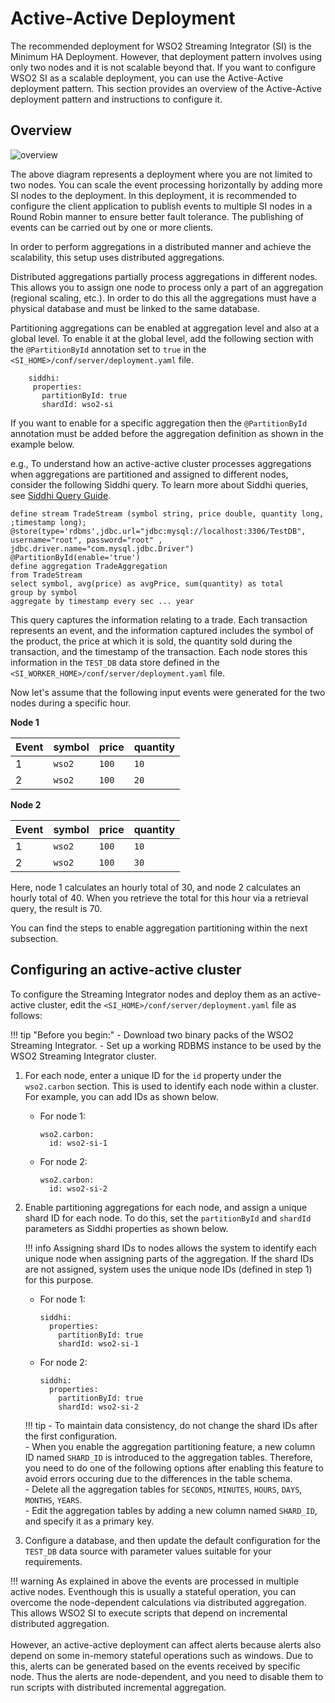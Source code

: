 # Active-Active Deployment

The recommended deployment for WSO2 Streaming Integrator (SI) is the Minimum HA Deployment. However, that deployment pattern involves using only two nodes and it is
not scalable beyond that. If you want to configure WSO2 SI as a scalable deployment, you can use the Active-Active deployment pattern. This section provides an
overview of the Active-Active deployment pattern and instructions to configure it.


## Overview

![overview](../images/active-active-deployment/si-active-active-deployment-pattern.png)

The above diagram represents a deployment where you are not limited to two nodes. You can scale the event processing horizontally by adding more SI
 nodes to the deployment. In this deployment, it is recommended to configure the client application to publish events to multiple SI nodes in a Round
Robin manner to ensure better fault tolerance. The publishing of events can be carried out by one or more clients.

In order to perform aggregations in a distributed manner and achieve the scalability, this setup uses distributed aggregations.

Distributed aggregations partially process aggregations in different nodes. This allows you to assign one node to process only a part of an aggregation (regional
scaling, etc.). In order to do this all the aggregations must have a physical database and must be linked to the same database.

Partitioning aggregations can be enabled at aggregation level and also at a global level. To enable it at the global level, add the following section with the
`@PartitionById` annotation set to `true` in the `<SI_HOME>/conf/server/deployment.yaml` file.

```
    siddhi:
     properties:
       partitionById: true
       shardId: wso2-si
```

If you want to enable for a specific aggregation then the `@PartitionById` annotation must be added before the aggregation definition as shown in the example below.

e.g.,
To understand how an active-active cluster processes aggregations when aggregations are partitioned and assigned to different nodes, consider the following Siddhi query.
 To learn more about Siddhi queries, see [Siddhi Query Guide](https://siddhi.io/en/v4.x/docs/query-guide/).

```
define stream TradeStream (symbol string, price double, quantity long, ;timestamp long);
@store(type='rdbms',jdbc.url="jdbc:mysql://localhost:3306/TestDB", username="root", password="root" , jdbc.driver.name="com.mysql.jdbc.Driver")
@PartitionById(enable='true')
define aggregation TradeAggregation
from TradeStream
select symbol, avg(price) as avgPrice, sum(quantity) as total
group by symbol
aggregate by timestamp every sec ... year
```

This query captures the information relating to a trade. Each transaction represents an event, and the information captured includes the symbol of the product,
the price at which it is sold, the quantity sold during the transaction, and the timestamp of the transaction. Each node stores this information in the `TEST_DB`
data store defined in the `<SI_WORKER_HOME>/conf/server/deployment.yaml` file.

Now let's assume that the following input events were generated for the two nodes during a specific hour.

**Node 1**

|**Event**|**symbol**|**price**|**quantity**|
|---------|----------|---------|------------|
| 1       | `wso2`   | `100`   | `10`       |
| 2       | `wso2`   | `100`   | `20`       |

**Node 2**

|**Event**|**symbol**|**price**|**quantity**|
|---------|----------|---------|------------|
| 1       | `wso2`   | `100`   | `10`       |
| 2       | `wso2`   | `100`   | `30`       |

Here, node 1 calculates an hourly total of 30, and node 2 calculates an hourly total of 40. When you retrieve the total for this hour via a retrieval query, the result is 70.

You can find the steps to enable aggregation partitioning within the next subsection.

## Configuring an active-active cluster

To configure the Streaming Integrator nodes and deploy them as an active-active cluster, edit the `<SI_HOME>/conf/server/deployment.yaml` file as follows:

!!! tip "Before you begin:"
    - Download two binary packs of the WSO2 Streaming Integrator.
    - Set up a working RDBMS instance to be used by the WSO2 Streaming Integrator cluster.

1. For each node, enter a unique ID for the `id` property under the `wso2.carbon` section. This is used to identify each node within a cluster. For example, you can add IDs as shown below.

    - For node 1:
        ```
        wso2.carbon:
          id: wso2-si-1
        ```

    - For node 2:
        ```
        wso2.carbon:
          id: wso2-si-2
        ```

2. Enable partitioning aggregations for each node, and assign a unique shard ID for each node. To do this, set the `partitionById` and `shardId` parameters as Siddhi properties as shown below.

    !!! info
        Assigning shard IDs to nodes allows the system to identify each unique node when assigning parts of the aggregation. If the shard IDs are not assigned, system uses the unique node IDs (defined in step 1) for this purpose.

    - For node 1:
        ```
        siddhi:
          properties:
            partitionById: true
            shardId: wso2-si-1
        ```

    - For node 2:
        ```
        siddhi:
          properties:
            partitionById: true
            shardId: wso2-si-2
        ```

    !!! tip
        - To maintain data consistency, do not change the shard IDs after the first configuration. <br/>
        - When you enable the aggregation partitioning feature, a new column ID named `SHARD_ID` is introduced to the aggregation tables. Therefore, you need to do one of the following options after enabling this feature to avoid errors occuring due to the differences in the table schema.<br/>
            - Delete all the aggregation tables for `SECONDS`, `MINUTES`, `HOURS`, `DAYS`, `MONTHS`, `YEARS`. <br/>
            - Edit the aggregation tables by adding a new column named `SHARD_ID`, and specify it as a primary key.

3. Configure a database, and then update the default configuration for the `TEST_DB` data source with parameter values suitable for your requirements.

!!! warning
    As explained in above the events are processed in multiple active nodes. Eventhough this is usually a stateful operation, you can overcome the node-dependent calculations via distributed aggregation. This allows WSO2 SI to execute scripts that depend on incremental distributed aggregation.<br/><br/>
    However, an active-active deployment can affect alerts because alerts also depend on some in-memory stateful operations such as windows. Due to this, alerts can be generated based on the events received by specific node. Thus the alerts are node-dependent, and you need to disable them to run scripts with distributed incremental aggregation.